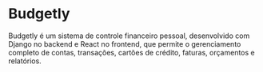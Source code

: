 # Budgetly
Budgetly é um sistema de controle financeiro pessoal, desenvolvido com Django no backend e React no frontend, que permite o gerenciamento completo de contas, transações, cartões de crédito, faturas, orçamentos e relatórios.
